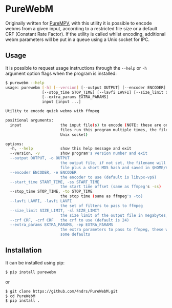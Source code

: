 # PureWebM

Originally written for [PureMPV](https://github.com/4ndrs/PureMPV), with this utility it is possible to encode webms from a given input, according to a restricted file size or a default CRF (Constant Rate Factor). If the utility is called whilst encoding, additional webm parameters will be put in a queue using a Unix socket for IPC.

## Usage

It is possible to request usage instructions through the ```--help``` or ```-h``` argument option flags when the program is installed:
```bash
$ purewebm --help
usage: purewebm [-h] [--version] [--output OUTPUT] [--encoder ENCODER] [--start_time START_TIME]
                [--stop_time STOP_TIME] [--lavfi LAVFI] [--size_limit SIZE_LIMIT] [--crf CRF]
                [--extra_params EXTRA_PARAMS]
                input [input ...]

Utility to encode quick webms with ffmpeg

positional arguments:
  input                 the input file(s) to encode (NOTE: these are only for a single output file; to encode different
                        files run this program multiple times, the files will be queued in the main process using a
                        Unix socket)

options:
  -h, --help            show this help message and exit
  --version, -v         show program's version number and exit
  --output OUTPUT, -o OUTPUT
                        the output file, if not set, the filename will be generated using the filename of the input
                        file plus a short MD5 hash and saved in $HOME/Videos/PureWebM
  --encoder ENCODER, -e ENCODER
                        the encoder to use (default is libvpx-vp9)
  --start_time START_TIME, -ss START_TIME
                        the start time offset (same as ffmpeg's -ss)
  --stop_time STOP_TIME, -to STOP_TIME
                        the stop time (same as ffmpeg's -to)
  --lavfi LAVFI, -lavfi LAVFI
                        the set of filters to pass to ffmpeg
  --size_limit SIZE_LIMIT, -sl SIZE_LIMIT
                        the size limit of the output file in megabytes, use 0 for no limit (default is 3)
  --crf CRF, -crf CRF   the crf to use (default is 24)
  --extra_params EXTRA_PARAMS, -ep EXTRA_PARAMS
                        the extra parameters to pass to ffmpeg, these will be appended making it possible to override
                        some defaults

```

## Installation

It can be installed using pip:
```bash
$ pip install purewebm
```
or
```bash
$ git clone https://github.com/4ndrs/PureWebM.git
$ cd PureWebM
$ pip install .
```
